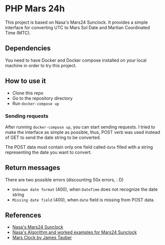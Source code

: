# PHP Mars 24h
This project is based on Nasa's Mars24 Sunclock. It provides a simple interface 
for converting UTC to Mars Sol Date and Martian Coordinated Time (MTC).

## Dependencies
You need to have Docker and Docker compose installed on your local machine in
order to try this project.

## How to use it
* Clone this repo
* Go to the repository directory
* Run `docker-compose up`

### Sending requests
After running `docker-compose up`, you can start sending requests. I tried to
make the interface as simple as possible, thus, POST verb was used instead of GET
to send the date string to be converted.

The POST data must contain only one field called `date` filled with a string
representing the date you want to convert.

## Return messages
There are two possible errors (discounting 50x errors, : D)
* `Unknown date format` (400), when `DateTime` does not recognize the date string
* `Missing date field` (400), when `date` field is missing from POST data. 

## References
* [Nasa's Mars24 Sunclock](https://www.giss.nasa.gov/tools/mars24/)
* [Nasa's Algorithm and worked examples for Mars24 Sunclock](https://www.giss.nasa.gov/tools/mars24/help/algorithm.html)
* [Mars Clock by James Tauber](https://jtauber.github.io/mars-clock/)
